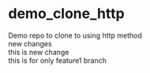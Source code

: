 # demo_clone_http
Demo repo to clone to using http method
<br>
new changes
<br>this is new change
<br>
this is for only feature1 branch
